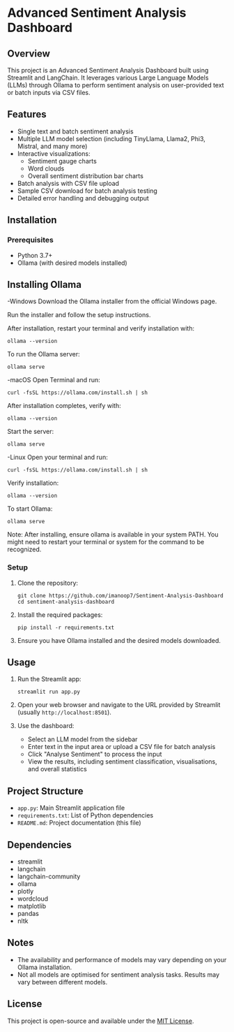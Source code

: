 # Advanced Sentiment Analysis Dashboard

## Overview
This project is an Advanced Sentiment Analysis Dashboard built using Streamlit and LangChain. It leverages various Large Language Models (LLMs) through Ollama to perform sentiment analysis on user-provided text or batch inputs via CSV files.



## Features
- Single text and batch sentiment analysis
- Multiple LLM model selection (including TinyLlama, Llama2, Phi3, Mistral, and many more)
- Interactive visualizations:
  - Sentiment gauge charts
  - Word clouds
  - Overall sentiment distribution bar charts
- Batch analysis with CSV file upload
- Sample CSV download for batch analysis testing
- Detailed error handling and debugging output

## Installation

### Prerequisites
- Python 3.7+
- Ollama (with desired models installed)

## Installing Ollama
-Windows
Download the Ollama installer from the official Windows page.

Run the installer and follow the setup instructions.

After installation, restart your terminal and verify installation with:

```
ollama --version
```
To run the Ollama server:

```
ollama serve
```
-macOS
Open Terminal and run:

```
curl -fsSL https://ollama.com/install.sh | sh
```
After installation completes, verify with:

```
ollama --version
```
Start the server:

```
ollama serve
```
-Linux
Open your terminal and run:

```
curl -fsSL https://ollama.com/install.sh | sh
```
Verify installation:

```
ollama --version
```
To start Ollama:
```
ollama serve
```
Note: After installing, ensure ollama is available in your system PATH. You might need to restart your terminal or system for the command to be recognized.

### Setup
1. Clone the repository:
   ```
   git clone https://github.com/imanoop7/Sentiment-Analysis-Dashboard
   cd sentiment-analysis-dashboard
   ```

2. Install the required packages:
   ```
   pip install -r requirements.txt
   ```

3. Ensure you have Ollama installed and the desired models downloaded.

## Usage

1. Run the Streamlit app:
   ```
   streamlit run app.py
   ```

2. Open your web browser and navigate to the URL provided by Streamlit (usually `http://localhost:8501`).

3. Use the dashboard:
   - Select an LLM model from the sidebar
   - Enter text in the input area or upload a CSV file for batch analysis
   - Click "Analyse Sentiment" to process the input
   - View the results, including sentiment classification, visualisations, and overall statistics

## Project Structure

- `app.py`: Main Streamlit application file
- `requirements.txt`: List of Python dependencies
- `README.md`: Project documentation (this file)

## Dependencies

- streamlit
- langchain
- langchain-community
- ollama
- plotly
- wordcloud
- matplotlib
- pandas
- nltk

## Notes

- The availability and performance of models may vary depending on your Ollama installation.
- Not all models are optimised for sentiment analysis tasks. Results may vary between different models.



## License

This project is open-source and available under the [MIT License](LICENSE).

